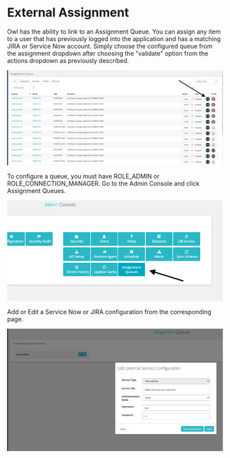 # External Assignment

Owl has the ability to link to an Assignment Queue. You can assign any item to a user that has previously logged into the application and has a matching JIRA or Service Now account. Simply choose the configured queue from the assignment dropdown after choosing the "validate" option from the actions dropdown as previously described.

![](<../../.gitbook/assets/Screen Shot 2020-07-07 at 5.12.22 AM.png>)

To configure a queue, you must have ROLE\_ADMIN or ROLE\_CONNECTION\_MANAGER. Go to the Admin Console and click Assignment Queues.

![](<../../.gitbook/assets/Screen Shot 2020-07-07 at 5.06.59 AM.png>)

Add or Edit a Service Now or JIRA configuration from the corresponding page.

![](<../../.gitbook/assets/Screen Shot 2020-07-07 at 5.16.11 AM.png>)
